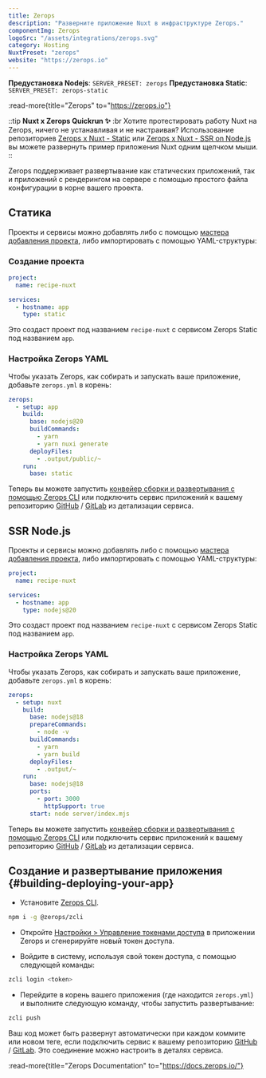 ```yaml
---
title: Zerops
description: "Разверните приложение Nuxt в инфраструктуре Zerops."
componentImg: Zerops
logoSrc: "/assets/integrations/zerops.svg"
category: Hosting
NuxtPreset: "zerops"
website: "https://zerops.io"
---
```


**Предустановка Nodejs**: `SERVER_PRESET: zerops`
**Предустановка Static**: `SERVER_PRESET: zerops-static`

:read-more{title="Zerops" to="https://zerops.io"}

::tip
**Nuxt x Zerops Quickrun ✨**
:br
Хотите протестировать работу Nuxt на Zerops, ничего не устанавливая и не настраивая? Использование репозиториев [Zerops x Nuxt - Static](https://github.com/zeropsio/recipe-nuxt-static) или [Zerops x Nuxt - SSR on Node.js](https://github.com/zeropsio/recipe-nuxt-nodejs) вы можете развернуть пример приложения Nuxt одним щелчком мыши.
::

Zerops поддерживает развертывание как статических приложений, так и приложений с рендерингом на сервере с помощью простого файла конфигурации в корне вашего проекта.

## Статика 

Проекты и сервисы можно добавлять либо с помощью [мастера добавления проекта](https://app.zerops.io/dashboard/project-add), либо импортировать с помощью YAML-структуры:

### Создание проекта

```yml [zerops-project-import.yml]
project:
  name: recipe-nuxt

services:
  - hostname: app
    type: static
```

Это создаст проект под названием `recipe-nuxt` с сервисом Zerops Static под названием `app`.

### Настройка Zerops YAML

Чтобы указать Zerops, как собирать и запускать ваше приложение, добавьте `zerops.yml` в корень:

```yml [zerops.yml]
zerops:
  - setup: app
    build:
      base: nodejs@20
      buildCommands:
        - yarn
        - yarn nuxi generate
      deployFiles:
        - .output/public/~
    run:
      base: static
```

Теперь вы можете запустить [конвейер сборки и развертывания с помощью Zerops CLI](#building-deploying-your-app) или подключить сервис приложений к вашему репозиторию [GitHub](https://docs.zerops.io/references/github-integration/) / [GitLab](https://docs.zerops.io/references/gitlab-integration) из детализации сервиса.

## SSR Node.js

Проекты и сервисы можно добавлять либо с помощью [мастера добавления проекта](https://app.zerops.io/dashboard/project-add), либо импортировать с помощью YAML-структуры:

```yml [zerops-project-import.yml]
project:
  name: recipe-nuxt

services:
  - hostname: app
    type: nodejs@20
```

Это создаст проект под названием `recipe-nuxt` с сервисом Zerops Static под названием `app`.

### Настройка Zerops YAML

Чтобы указать Zerops, как собирать и запускать ваше приложение, добавьте `zerops.yml` в корень:

```yml [zerops.yml]
zerops:
  - setup: nuxt
    build:
      base: nodejs@18
      prepareCommands:
        - node -v
      buildCommands:
        - yarn
        - yarn build
      deployFiles:
        - .output/~
    run:
      base: nodejs@18
      ports:
        - port: 3000
          httpSupport: true
      start: node server/index.mjs
```

Теперь вы можете запустить [конвейер сборки и развертывания с помощью Zerops CLI](#building-deploying-your-app) или подключить сервис приложений к вашему репозиторию [GitHub](https://docs.zerops.io/references/github-integration/) / [GitLab](https://docs.zerops.io/references/gitlab-integration) из детализации сервиса.

## Создание и развертывание приложения {#building-deploying-your-app}

- Установите [Zerops CLI](https://github.com/zeropsio/zcli).

```sh
npm i -g @zerops/zcli
```

- Откройте [Настройки > Управление токенами доступа](https://app.zerops.io/settings/token-management) в приложении Zerops и сгенерируйте новый токен доступа.

- Войдите в систему, используя свой токен доступа, с помощью следующей команды:

```sh
zcli login <token>
```

- Перейдите в корень вашего приложения (где находится `zerops.yml`) и выполните следующую команду, чтобы запустить развертывание:

```sh
zcli push
```

Ваш код может быть развернут автоматически при каждом коммите или новом теге, если подключить сервис к вашему репозиторию [GitHub](https://docs.zerops.io/references/gitlab-integration) / [GitLab](https://docs.zerops.io/references/gitlab-integration). Это соединение можно настроить в деталях сервиса.

:read-more{title="Zerops Documentation" to="https://docs.zerops.io/"}
